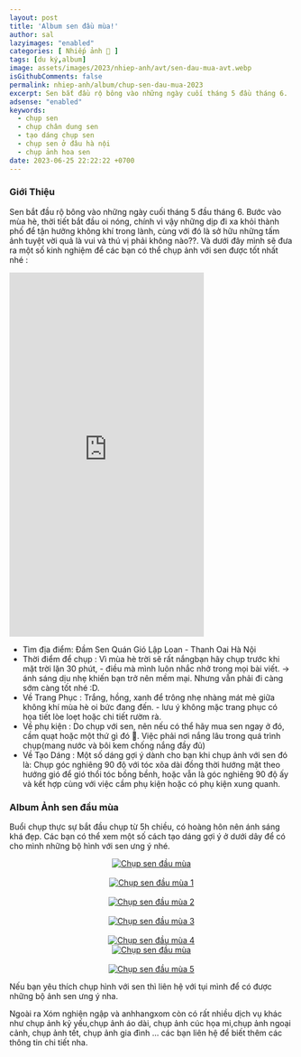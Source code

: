 ```yaml
---
layout: post
title: 'Album sen đầu mùa!'
author: sal
lazyimages: "enabled"
categories: [ Nhiếp ảnh 📸 ]
tags: [du ký,album]
image: assets/images/2023/nhiep-anh/avt/sen-dau-mua-avt.webp
isGithubComments: false
permalink: nhiep-anh/album/chup-sen-dau-mua-2023
excerpt: Sen bắt đầu rộ bông vào những ngày cuối tháng 5 đầu tháng 6.  Bước vào mùa hè, thời tiết bắt đầu oi nóng, chính vì vậy những dịp đi xa khỏi thành phố để tận hưởng không khí trong lành, cùng với đó là sở hữu những tấm ảnh tuyệt vời quả là vui và thú vị phải không nào??. Và dưới đây mình sẽ đưa ra một số kinh nghiệm để các bạn có thể chụp ảnh với sen được tốt nhất nhé.
adsense: "enabled"
keywords:
  - chụp sen
  - chụp chân dung sen
  - tạo dáng chụp sen
  - chụp sen ở đâu hà nội
  - chụp ảnh hoa sen
date: 2023-06-25 22:22:22 +0700
---
```


### Giới Thiệu

Sen bắt đầu rộ bông vào những ngày cuối tháng 5 đầu tháng 6.  Bước vào mùa hè, thời tiết bắt đầu oi nóng, chính vì vậy những dịp đi xa khỏi thành phố để tận hưởng không khí trong lành, cùng với đó là sở hữu những tấm ảnh tuyệt vời quả là vui và thú vị phải không nào??. Và dưới đây mình sẽ đưa ra một số kinh nghiệm để các bạn có thể chụp ảnh với sen được tốt nhất nhé :

<iframe src="https://assets.pinterest.com/ext/embed.html?id=610167449536697685" height="645" width="345" frameborder="0" scrolling="no" ></iframe>

+ Tìm địa điểm: Đầm Sen Quán Gió Lập Loan - Thanh Oai Hà Nội
+ Thời điểm để chụp : Vì mùa hè trời sẽ rất nắngbạn hãy chụp trước khi mặt trời lặn 30 phút, - điều mà mình luôn nhắc nhở trong mọi bài viết. -> ánh sáng dịu nhẹ khiến bạn trở nên mềm mại. Nhưng vẫn phải đi càng sớm càng tốt nhé :D.
+ Về Trang Phục : Trắng, hồng, xanh để trông nhẹ nhàng mát mẻ giữa không khí mùa hè oi bức đang đến. - lưu ý không mặc trang phục có họa tiết lòe loẹt hoặc chi tiết rườm rà.
+ Về phụ kiện : Do chụp với sen, nên nếu có thể hãy mua sen ngay ở đó, cầm quạt hoặc một thứ gì đó 🧐. Việc phải nơi nắng lâu trong quá trình chụp(mang nước và bôi kem chống nắng đầy đủ)
+ Về Tạo Dáng :  Một số dáng gợi ý dành cho bạn khi chụp ảnh với sen đó là: Chụp góc nghiêng 90 độ với tóc xõa dài đồng thời hướng mặt theo hướng gió để gió thổi tóc bồng bềnh, hoặc vẫn là góc nghiêng 90 độ ấy và kết hợp cùng với việc cầm phụ kiện hoặc có phụ kiện xung quanh.

### Album Ảnh sen đầu mùa
Buổi chụp thực sự bắt đầu chụp từ 5h chiều, có hoàng hôn nên ánh sáng khá đẹp.
Các bạn có thể xem một số cách tạo dáng gợi ý ở dưới dây để có cho mình những bộ hình với sen ưng ý nhé.

<div class="content" style="text-align:center; ">
<a href="https://imgur.com/44v9tze"><img alt="Chụp sen đầu mùa" src="https://i.imgur.com/44v9tze.jpg" title="source: imgur.com" /></a>
</div><br>

<div class="content" style="text-align:center; ">
<a href="https://imgur.com/7WDlKrk"><img alt="Chụp sen đầu mùa 1"  src="https://i.imgur.com/7WDlKrk.jpg" title="source: imgur.com" /></a></div>
<br>
<div class="content" style="text-align:center; ">
<a href="https://imgur.com/UtwLIOi"><img alt="Chụp sen đầu mùa 2"  src="https://i.imgur.com/UtwLIOi.jpg" title="source: imgur.com" /></a>
</div><br>
<div class="content" style="text-align:center; ">
<a href="https://imgur.com/S6Ma3LU"><img alt="Chụp sen đầu mùa 3"  src="https://i.imgur.com/S6Ma3LU.jpg" title="source: imgur.com" /></a></div><br>
<div class="content" style="text-align:center; ">
<a href="https://imgur.com/dIuRELa"><img alt="Chụp sen đầu mùa 4"  src="https://i.imgur.com/dIuRELa.jpg" title="source: imgur.com" /></a><br><a href="https://imgur.com/VfC49iM"><img alt="Chụp sen đầu mùa"  src="https://i.imgur.com/VfC49iM.jpg" title="source: imgur.com" /></a></div>
<br>
<div class="content" style="text-align:center; "><a href="https://imgur.com/G5bcYmv"><img src="https://i.imgur.com/G5bcYmv.jpg" title="source: imgur.com" alt="Chụp sen đầu mùa 5"/></a>
</div>

Nếu bạn yêu thích chụp hình với sen thì liên hệ với tụi mình để có được những bộ ảnh sen ưng ý nha.

Ngoài ra Xóm nghiện ngập và anhhangxom còn có rất nhiều dịch vụ khác như chụp ảnh kỷ yếu,chụp ảnh áo dài, chụp ảnh cúc họa mi,chụp ảnh ngoại cảnh, chụp ảnh tết, chụp ảnh gia đình … các bạn liên hệ để biết thêm các thông tin chi tiết nha.



